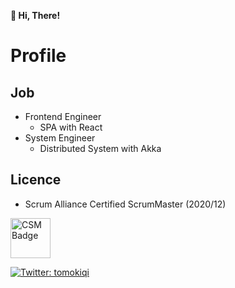**👋 Hi, There!**

# Profile

## Job

- Frontend Engineer
  - SPA with React
- System Engineer
  - Distributed System with Akka

## Licence

- Scrum Alliance Certified ScrumMaster (2020/12)

<img alt="CSM Badge" src="https://certification.scrumalliance.org/assets/seal-csm-251122a888888f9f9239cae03a1d4a4e2e768461d398b8fe0282e7d8ed7d9631.png" height="64px" />

<p>
  <a href="https://twitter.com/tomokiqi" target="_blank">
    <img alt="Twitter: tomokiqi" src="https://img.shields.io/twitter/follow/tomokiqi.svg?style=social" />
  </a>
</p>
